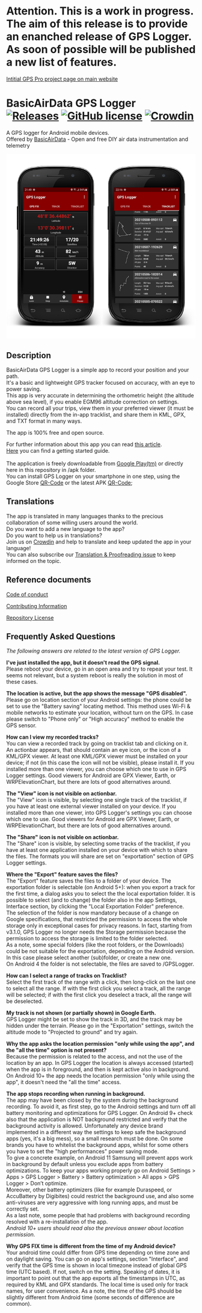 # Attention. This is a work in progress. The aim of this release is to provide an enanched release of GPS Logger. As soon of possible will be published a new list of features.
[Intitial GPS Pro project page on main website](ttps://www.basicairdata.eu/projects/android/basicairdata-gps-pro/)

# BasicAirData GPS Logger<br>[![Releases](http://img.shields.io/github/release/BasicAirData/GPSLogger.svg?label=%20release%20)](https://github.com/BasicAirData/GPSLogger/releases) [![GitHub license](https://img.shields.io/badge/license-GPL_3-blue.svg?label=%20license%20)](https://raw.githubusercontent.com/BasicAirData/GPSLogger/master/LICENSE) [![Crowdin](https://d322cqt584bo4o.cloudfront.net/gpslogger/localized.svg)](https://crowdin.com/project/gpslogger) 
A GPS logger for Android mobile devices.<br>
Offered by [BasicAirData](https://www.basicairdata.eu) - Open and free DIY air data instrumentation and telemetry 

![alt tag](https://github.com/BasicAirData/GPSLogger/blob/master/screenshots/Image_01.png)

## Description

BasicAirData GPS Logger is a simple app to record your position and your path.<br>
It's a basic and lightweight GPS tracker focused on accuracy, with an eye to power saving.<br>
This app is very accurate in determining the orthometric height (the altitude above sea level), if you enable EGM96 altitude correction on settings.<br>
You can record all your trips, view them in your preferred viewer (it must be installed) directly from the in-app tracklist, and share them in KML, GPX, and TXT format in many ways.

The app is 100% free and open source.

For further information about this app you can read [this article](https://www.basicairdata.eu/projects/android/android-gps-logger/).<br>
[Here](https://www.basicairdata.eu/projects/android/android-gps-logger/getting-started-guide-for-gps-logger/) you can find a getting started guide.<br><br>
The application is freely downloadable from [Google Play(tm)](https://play.google.com/store/apps/details?id=eu.basicairdata.graziano.gpslogger) or directly here in this repository in /apk folder.<br>
You can install GPS Logger on your smartphone in one step, using the Google Store [QR-Code](https://github.com/BasicAirData/GPSLogger/blob/master/screenshots/qrcode%20-%20Google%20Store.png) or the latest APK [QR-Code](https://github.com/BasicAirData/GPSLogger/blob/master/screenshots/qrcode.png);

## Translations

The app is translated in many languages thanks to the precious collaboration of some willing users around the world.<br>
Do you want to add a new language to the app?<br>
Do you want to help us in translations?<br>
Join us on [Crowdin](https://crowdin.com/project/gpslogger) and help to translate and keep updated the app in your language!<br>
You can also subscribe our [Translation & Proofreading issue](https://github.com/BasicAirData/GPSLogger/issues/16) to keep informed on the topic.

## Reference documents

[Code of conduct](CODE_OF_CONDUCT.md)

[Contributing Information](CONTRIBUTING.md)

[Repository License](LICENSE)

## Frequently Asked Questions

<i>The following answers are related to the latest version of GPS Logger.</i>

<b>I've just installed the app, but it doesn't read the GPS signal.</b><br>
Please reboot your device, go in an open area and try to repeat your test. It seems not relevant, but a system reboot is really the solution in most of these cases.

<b>The location is active, but the app shows the message "GPS disabled".</b><br>
Please go on location section of your Android settings: the phone could be set to use the "Battery saving" locating method. This method uses Wi-Fi & mobile networks to estimate your location, without turn on the GPS. In case please switch to "Phone only" or "High accuracy" method to enable the GPS sensor.

<b>How can I view my recorded tracks?</b><br>
You can view a recorded track by going on tracklist tab and clicking on it. An actionbar appears, that should contain an eye icon, or the icon of a KML/GPX viewer. At least one KML/GPX viewer must be installed on your device; if not (in this case the icon will not be visible), please install it. If you installed more than one viewer, you can choose which one to use in GPS Logger settings. Good viewers for Android are GPX Viewer, Earth, or WRPElevationChart, but there are lots of good alternatives around.

<b>The "View" icon is not visible on actionbar.</b><br>
The "View" icon is visible, by selecting one single track of the tracklist, if you have at least one external viewer installed on your device. If you installed more than one viewer, into GPS Logger's settings you can choose which one to use. Good viewers for Android are GPX Viewer, Earth, or WRPElevationChart, but there are lots of good alternatives around.

<b>The "Share" icon is not visible on actionbar.</b><br>
The "Share" icon is visible, by selecting some tracks of the tracklist, if you have at least one application installed on your device with which to share the files. The formats you will share are set on "exportation" section of GPS Logger settings.

<b>Where the "Export" feature saves the files?</b><br>
The "Export" feature saves the files to a folder of your device. The exportation folder is selectable (on Android 5+): when you export a track for the first time, a dialog asks you to select the the local exportation folder. It is possible to select (and to change) the folder also in the app Settings, Interface section, by clicking the "Local Exportation Folder" preference.<br>
The selection of the folder is now mandatory because of a change on Google specifications, that restricted the permission to access the whole storage only in exceptional cases for privacy reasons. In fact, starting from v3.1.0, GPS Logger no longer needs the Storage permission because the permission to access the storage is limited to the folder selected.<br>
As a note, some special folders (like the root folders, or the Downloads) could be not suitable for the exportation, depending on the Android version. In this case please select another (sub)folder, or create a new one.<br>
On Android 4 the folder is not selectable, the files are saved to /GPSLogger.<br>

<b>How can I select a range of tracks on Tracklist?</b><br>
Select the first track of the range with a click, then long-click on the last one to select all the range. If with the first click you select a track, all the range will be selected; if with the first click you deselect a track, all the range will be deselected.

<b>My track is not shown (or partially shown) in Google Earth.</b><br>
GPS Logger might be set to show the track in 3D, and the track may be hidden under the terrain. Please go in the "Exportation" settings, switch the altitude mode to "Projected to ground" and try again.

<b>Why the app asks the location permission "only while using the app", and the "all the time" option is not present?</b><br>
Because the permission is related to the access, and not the use of the location by an app.
In GPS Logger the location is always accessed (started) when the app is in foreground, and then is kept active also in background. On Android 10+ the app needs the location permission "only while using the app", it doesn't need the "all the time" access.

<b>The app stops recording when running in background.</b><br>
The app may have been closed by the system during the background recording. To avoid it, as first step, go to the Android settings and turn off all battery monitoring and optimizations for GPS Logger. On Android 9+ check also that the application is NOT background restricted and verify that the background activity is allowed. Unfortunately any device brand implemented in a different way the settings to keep safe the background apps (yes, it's a big mess), so a small research must be done. On some brands you have to whitelist the background apps, whilst for some others you have to set the "high performances" power saving mode.<br>
To give a concrete example, on Android 11 Samsung will prevent apps work in background by default unless you exclude apps from battery optimizations. To keep your apps working properly go on Android Settings > Apps > GPS Logger > Battery > Battery optimization > All apps > GPS Logger > Don’t optimize.<br>
Moreover, other battery optimizers (like for example Duraspeed, or AccuBattery by Digibites) could restrict the background use, and also some anti-viruses are very aggressive with long running apps, and must be correctly set.<br>
As a last note, some people that had problems with background recording resolved with a re-installation of the app.<br>
<i>Android 10+ users should read also the previous answer about location permission.</i>

<b>Why GPS FIX time is different from the time of my Android device?</b><br>
Your android time could differ from GPS time depending on time zone and on daylight saving. You can go on app's settings, section "Interface", and verify that the GPS time is shown in local timezone instead of global GPS time (UTC based). If not, switch on the setting. Speaking of dates, it is important to point out that the app exports all the timestamps in UTC, as required by KML and GPX standards. The local time is used only for track names, for user convenience. As a note, the time of the GPS should be slightly different from Android time (some seconds of difference are common).

